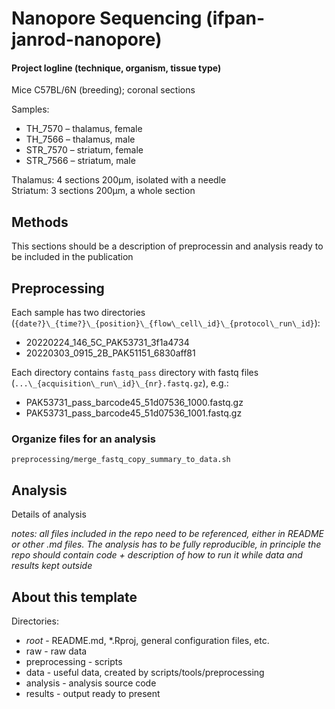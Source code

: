 # Nanopore Sequencing (ifpan-janrod-nanopore)

#### Project logline (technique, organism, tissue type)
Mice C57BL/6N (breeding); coronal sections

Samples:
- TH\_7570 – thalamus, female
- TH\_7566 – thalamus, male
- STR\_7570 – striatum, female
- STR\_7566 – striatum, male

Thalamus: 4 sections 200μm, isolated with a needle  
Striatum: 3 sections 200μm, a whole section


## Methods
This sections should be a description of preprocessin and analysis ready to be included in the publication


## Preprocessing
Each sample has two directories (`{date?}\_{time?}\_{position}\_{flow\_cell\_id}\_{protocol\_run\_id}`):
- 20220224\_146\_5C\_PAK53731\_3f1a4734
- 20220303\_0915\_2B\_PAK51151\_6830aff81

Each directory contains `fastq_pass` directory with fastq files (`...\_{acquisition\_run\_id}\_{nr}.fastq.gz`), e.g.:
- PAK53731\_pass\_barcode45\_51d07536\_1000.fastq.gz
- PAK53731\_pass\_barcode45\_51d07536\_1001.fastq.gz

### Organize files for an analysis
`preprocessing/merge_fastq_copy_summary_to_data.sh`


## Analysis
Details of analysis

*notes: all files included in the repo need to be referenced, either in README or other .md files. The analysis has to be fully reproducible, in principle the repo should contain code + description of how to run it while data and results kept outside*

## About this template
Directories:
- _root_ - README.md, *.Rproj, general configuration files, etc.
- raw - raw data
- preprocessing - scripts
- data - useful data, created by scripts/tools/preprocessing
- analysis - analysis source code
- results - output ready to present
